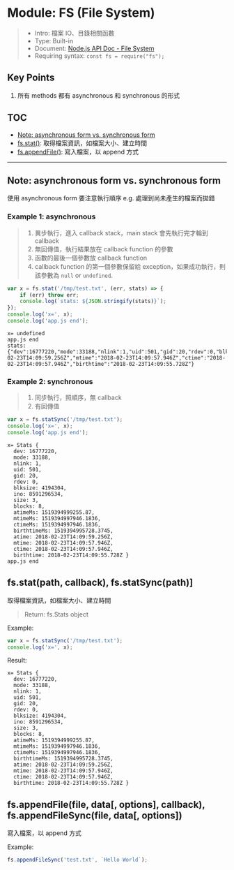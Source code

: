 # Module: FS (File System)

> * Intro: 檔案 IO、目錄相關函數
> * Type: Built-in
> * Document: [Node.js API Doc - File System](https://nodejs.org/dist/latest-v8.x/docs/api/fs.html)
> * Requiring syntax: `const fs = require("fs");`

## Key Points
1. 所有 methods 都有 asynchronous 和 synchronous 的形式

## TOC
* [Note: asynchronous form vs. synchronous form](#async-vs-sync-form)
* [fs.stat()](#stat): 取得檔案資訊，如檔案大小、建立時間
* [fs.appendFile()](#appendfile): 寫入檔案，以 append 方式

---

<a name="async-vs-sync-form"></a>

## Note: asynchronous form vs. synchronous form

使用 asynchronous form 要注意執行順序 e.g. 處理到尚未產生的檔案而拋錯

### Example 1: asynchronous

> 1. 異步執行，進入 callback stack，main stack 會先執行完才輪到 callback
> 1. 無回傳值，執行結果放在 callback function 的參數
> 1. 函數的最後一個參數放 callback function
> 1. callback function 的第一個參數保留給 exception，如果成功執行，則該參數為 `null` or `undefined`.

````js
var x = fs.stat('/tmp/test.txt', (err, stats) => {
    if (err) throw err;
    console.log(`stats: ${JSON.stringify(stats)}`);
});
console.log('x=', x);
console.log('app.js end');
````
````
x= undefined
app.js end
stats: {"dev":16777220,"mode":33188,"nlink":1,"uid":501,"gid":20,"rdev":0,"blksize":4194304,"ino":8591296534,"size":3,"blocks":8,"atimeMs":1519394999255.87,"mtimeMs":1519394997946.1836,"ctimeMs":1519394997946.1836,"birthtimeMs":1519394995728.3745,"atime":"2018-02-23T14:09:59.256Z","mtime":"2018-02-23T14:09:57.946Z","ctime":"2018-02-23T14:09:57.946Z","birthtime":"2018-02-23T14:09:55.728Z"}
````

### Example 2: synchronous

> 1. 同步執行，照順序，無 callback
> 1. 有回傳值

````js
var x = fs.statSync('/tmp/test.txt');
console.log('x=', x);
console.log('app.js end');
````
````
x= Stats {
  dev: 16777220,
  mode: 33188,
  nlink: 1,
  uid: 501,
  gid: 20,
  rdev: 0,
  blksize: 4194304,
  ino: 8591296534,
  size: 3,
  blocks: 8,
  atimeMs: 1519394999255.87,
  mtimeMs: 1519394997946.1836,
  ctimeMs: 1519394997946.1836,
  birthtimeMs: 1519394995728.3745,
  atime: 2018-02-23T14:09:59.256Z,
  mtime: 2018-02-23T14:09:57.946Z,
  ctime: 2018-02-23T14:09:57.946Z,
  birthtime: 2018-02-23T14:09:55.728Z }
app.js end
````


<a name="stat"></a>

## fs.stat(path, callback), fs.statSync(path)]

取得檔案資訊，如檔案大小、建立時間

> Return: fs.Stats object

Example:
````js
var x = fs.statSync('/tmp/test.txt');
console.log('x=', x);
````

Result:
````
x= Stats {
  dev: 16777220,
  mode: 33188,
  nlink: 1,
  uid: 501,
  gid: 20,
  rdev: 0,
  blksize: 4194304,
  ino: 8591296534,
  size: 3,
  blocks: 8,
  atimeMs: 1519394999255.87,
  mtimeMs: 1519394997946.1836,
  ctimeMs: 1519394997946.1836,
  birthtimeMs: 1519394995728.3745,
  atime: 2018-02-23T14:09:59.256Z,
  mtime: 2018-02-23T14:09:57.946Z,
  ctime: 2018-02-23T14:09:57.946Z,
  birthtime: 2018-02-23T14:09:55.728Z }
````

<a name="appendfile"></a>

## fs.appendFile(file, data[, options], callback), fs.appendFileSync(file, data[, options])

寫入檔案，以 append 方式

Example:
````js
fs.appendFileSync('test.txt', `Hello World`);
````
